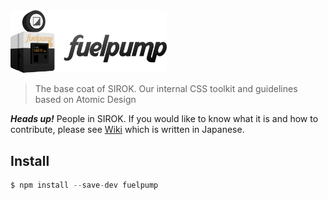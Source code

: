 <img src="https://github.com/SIROK/fuelpump/blob/master/media/logo-type.png" width="250px" />

> The base coat of SIROK. Our internal CSS toolkit and guidelines based on Atomic Design

_**Heads up!**_ People in SIROK. If you would like to know what it is and how to contribute, please see [Wiki](https://github.com/SIROK/fuelpump/wiki) which is written in Japanese.

## Install

```js
$ npm install --save-dev fuelpump
```

